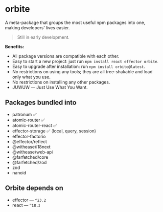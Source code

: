 # orbite

A meta-package that groups the most useful npm packages into one, making developers' lives easier.

> Still in early development.

**Benefits:**

- All package versions are compatible with each other.
- Easy to start a new project: just run `npm install react effector orbite`.
- Easy to upgrade after installation: run `npm install orbite@latest`.
- No restrictions on using any tools; they are all tree-shakable and load only what you use.
- No restrictions on installing any other packages.
- JUWUW — Just Use What You Want.

## Packages bundled into

- patronum ✅
- atomic-router ✅
- atomic-router-react ✅
- effector-storage ✅ (local, query, session)
- effector-factorio
- @effector/reflect
- @withease/i18next
- @withease/web-api
- @farfetched/core
- @farfetched/zod
- zod
- nanoid

## Orbite depends on

- effector — `^23.2`
- react — `^18.3`
